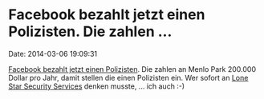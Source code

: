 Facebook bezahlt jetzt einen Polizisten. Die zahlen \...
========================================================

Date: 2014-03-06 19:09:31

[Facebook bezahlt jetzt einen
Polizisten](http://www.pcwelt.de/news/Erster_Facebook-Cop_-_Facebook_finanziert_Polizisten-Stelle_in_den_USA-USA-8589549.html).
Die zahlen an Menlo Park 200.000 Dollar pro Jahr, damit stellen die
einen Polizisten ein. Wer sofort an [Lone Star Security
Services](http://shadowhelix.pegasus.de/Lone_Star_Security_Services,_Inc.)
denken musste, \... ich auch :-)
